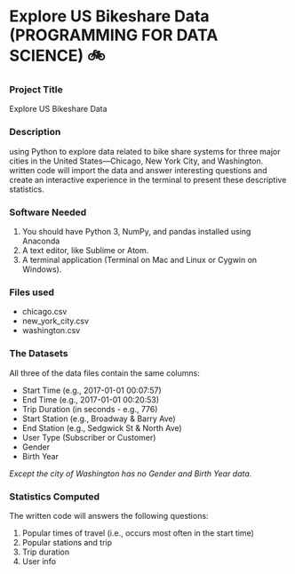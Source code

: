 # Explore US Bikeshare Data (PROGRAMMING FOR DATA SCIENCE) :bike:

### Project Title
Explore US Bikeshare Data

### Description
using Python to explore data related to bike share systems for three major cities in the United States—Chicago, New York City, and Washington. written code will import the data and answer interesting questions and create an interactive experience in the terminal to present these descriptive statistics.

### Software Needed
1. You should have Python 3, NumPy, and pandas installed using Anaconda
2. A text editor, like Sublime or Atom.
3. A terminal application (Terminal on Mac and Linux or Cygwin on Windows).

### Files used
* chicago.csv
* new_york_city.csv
* washington.csv

### The Datasets
All three of the data files contain the same columns:

* Start Time (e.g., 2017-01-01 00:07:57)
* End Time (e.g., 2017-01-01 00:20:53)
* Trip Duration (in seconds - e.g., 776)
* Start Station (e.g., Broadway & Barry Ave)
* End Station (e.g., Sedgwick St & North Ave)
* User Type (Subscriber or Customer)
* Gender
* Birth Year

_Except the city of Washington has no Gender and Birth Year data._

### Statistics Computed
The written code will answers the following questions:

1. Popular times of travel (i.e., occurs most often in the start time)
2. Popular stations and trip
3. Trip duration
4. User info